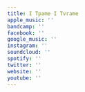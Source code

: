 ```yaml
---
title: I Tpame I Tvrame
apple_music: ''
bandcamp: ''
facebook: ''
google_music: ''
instagram: ''
soundcloud: ''
spotify: ''
twitter: ''
website: ''
youtube: ''
---
```

